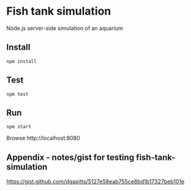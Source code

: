 # Fish tank simulation
Node.js server-side simulation of an aquarium

## Install
```
npm install
```

## Test
```
npm test
```

## Run
```
npm start
```

Browse http://localhost:8080

## Appendix - notes/gist for testing fish-tank-simulation 
https://gist.github.com/dgapitts/5127e58eab755ce8bd1b17327beb101e

